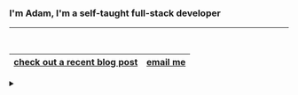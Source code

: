 ### I'm Adam, I'm a self-taught full-stack developer
---
<!-- <img src="https://cdn0.tnwcdn.com/wp-content/blogs.dir/1/files/2016/02/oops.gif"> -->
<!-- <img src="https://64.media.tumblr.com/385739a529a06f6cf8cdc30bf08706ca/tumblr_o2tj040fCY1tooympo1_400.gifv"> -->
<br>

|[check out a recent blog post](https://adamhunter.website/#//blog)|[email me](mailto:adamhunter928@gmail.com)|
|---|---|




<details>
<summary></summary>
<img src="http://media3.giphy.com/media/MF1kR4YmC2Z20/giphy.gif" width="500">
</details>


<!---
Adamhunter108/Adamhunter108 is a ✨ special ✨ repository because its `README.md` (this file) appears on your GitHub profile.
You can click the Preview link to take a look at your changes.
--->
